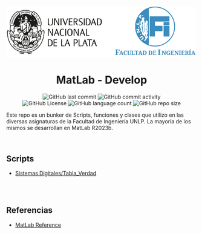 <div align="center">

<img src="assets/logo-ing-unlp.svg" width=500><br/>
<h1 align="center">MatLab - Develop</h1>

<img alt="GitHub last commit" src="https://img.shields.io/github/last-commit/christian-herrera/matlab-dev">
<img alt="GitHub commit activity" src="https://img.shields.io/github/commit-activity/m/christian-herrera/matlab-dev"><br>


<img alt="GitHub License" src="https://img.shields.io/github/license/christian-herrera/matlab-dev?style=for-the-badge">
<img alt="GitHub language count" src="https://img.shields.io/github/languages/count/christian-herrera/matlab-dev?style=for-the-badge">
<img alt="GitHub repo size" src="https://img.shields.io/github/repo-size/christian-herrera/matlab-dev?style=for-the-badge&color=orange">
</div>

Este repo es un bunker de Scripts, funciones y clases que utilizo en las diversas asignaturas de la Facultad de Ingeniería UNLP. La mayoría de los mismos se desarrollan en MatLab R2023b.

<br>

## Scripts
- [Sistemas Digitales/Tabla_Verdad](Sistemas%20Digitales/Tabla_Verdad/Tabla_Verdad.m)

<br><br>

## Referencias
- [MatLab Reference](https://www.mathworks.com/help/matlab/index.html)